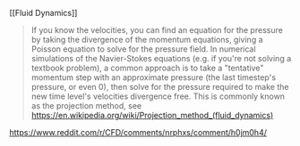 [[Fluid Dynamics]]



>If you know the velocities, you can find an equation for the pressure by taking the divergence of the momentum equations, giving a Poisson equation to solve for the pressure field.
>In numerical simulations of the Navier-Stokes equations (e.g. if you're not solving a textbook problem), a common approach is to take a "tentative" momentum step with an approximate pressure (the last timestep's pressure, or even 0), then solve for the pressure required to make the new time level's velocities divergence free. This is commonly known as the projection method, see https://en.wikipedia.org/wiki/Projection_method_(fluid_dynamics)

https://www.reddit.com/r/CFD/comments/nrphxs/comment/h0jm0h4/
